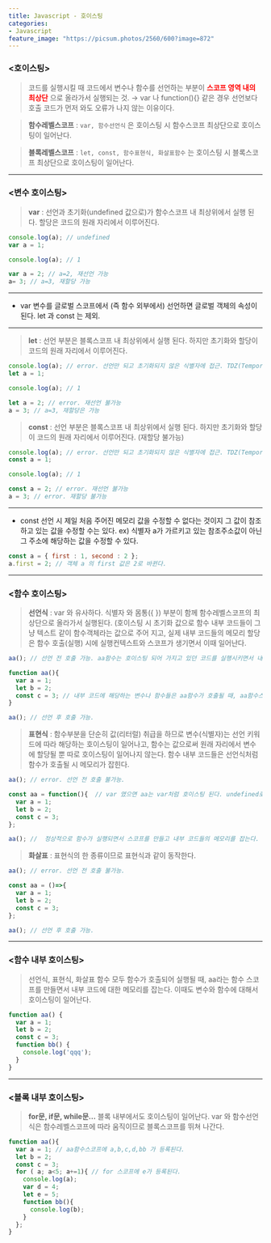 ```yaml
---
title: Javascript - 호이스팅
categories:
- Javascript
feature_image: "https://picsum.photos/2560/600?image=872"
---
```


### <호이스팅>
>코드를 실행시킬 때 코드에서 변수나 함수를 선언하는 부분이 <span style="color:red"> **스코프 영역 내의 최상단** </span>으로 올라가서 실행되는 것.
&rarr; var 나 function(){} 같은 경우 선언보다 호출 코드가 먼저 와도 오류가 나지 않는 이유이다.

>**함수레벨스코프** : `var, 함수선언식` 은 호이스팅 시 함수스코프 최상단으로 호이스팅이 일어난다.

>**블록레벨스코프** : `let, const, 함수표현식, 화살표함수` 는 호이스팅 시 블록스코프 최상단으로 호이스팅이 일어난다.

---

### &lt;변수 호이스팅&gt;

>**var** : 선언과 초기화(undefined 값으로)가 함수스코프 내 최상위에서 실행 된다. 할당은 코드의 원래 자리에서 이루어진다.

```javascript
console.log(a); // undefined
var a = 1;

console.log(a); // 1

var a = 2; // a=2, 재선언 가능
a= 3; // a=3, 재할당 가능
```
---
+ var 변수를 글로벌 스코프에서 (즉 함수 외부에서) 선언하면 글로벌 객체의 속성이 된다.
let 과 const 는 제외.

---

>**let** : 선언 부분은 블록스코프 내 최상위에서 실행 된다. 하지만 초기화와 할당이 코드의 원래 자리에서 이루어진다.

```javascript
console.log(a); // error. 선언만 되고 초기화되지 않은 식별자에 접근. TDZ(Temporal Dead Zone)
let a = 1;

console.log(a); // 1

let a = 2; // error. 재선언 불가능
a = 3; // a=3, 재할당은 가능
```

>**const** : 선언 부분은 블록스코프 내 최상위에서 실행 된다. 하지만 초기화와 할당이 코드의 원래 자리에서 이루어진다. (재할당 불가능)

```javascript
console.log(a); // error. 선언만 되고 초기화되지 않은 식별자에 접근. TDZ(Temporal Dead Zone)
const a = 1;

console.log(a); // 1

const a = 2; // error. 재선언 불가능
a = 3; // error. 재할당 불가능
```

---
+ const 선언 시 제일 처음 주어진 메모리 값을 수정할 수 없다는 것이지 그 값이 참조하고 있는 값을 수정할 수는 있다.
ex) 식별자 a가 가르키고 있는 참조주소값이 아닌 그 주소에 해당하는 값을 수정할 수 있다.
```javascript
const a = { first : 1, second : 2 };
a.first = 2; // 객체 a 의 first 값은 2로 바뀐다.
```


---

### &lt;함수 호이스팅&gt;

>**선언식** : var 와 유사하다. 식별자 와 몸통({ }) 부분이 함께 함수레벨스코프의 최상단으로 올라가서 실행된다. (호이스팅 시 초기화 값으로 함수 내부 코드들이 그냥 텍스트 같이 함수객체라는 값으로 주어 지고, 실제 내부 코드들의 메모리 할당은 함수 호출(실행) 시에 실행컨텍스트와 스코프가 생기면서 이때 일어난다. 

```javascript
aa(); // 선언 전 호출 가능. aa함수는 호이스팅 되어 가지고 있던 코드를 실행시키면서 내부코드들에 대한 메모리를 잡는다.

function aa(){
  var a = 1; 
  let b = 2;
  const c = 3; // 내부 코드에 해당하는 변수나 함수들은 aa함수가 호출될 때, aa함수스코프가 생기며 이 스코프영역의 메모리에 등록된다.
}

aa(); // 선언 후 호출 가능.
```

>**표현식** : 함수부분을 단순히 값(리터럴) 취급을 하므로 변수(식별자)는 선언 키워드에 따라 해당하는 호이스팅이 일어나고, 함수는 값으로써 원래 자리에서 변수에 할당될 뿐 따로 호이스팅이 일어나지 않는다. 함수 내부 코드들은 선언식처럼 함수가 호출될 시 메모리가 잡힌다.

```javascript
aa(); // error. 선언 전 호출 불가능.

const aa = function(){  // var 였으면 aa는 var처럼 호이스팅 된다. undefined로 초기화된 채.
  var a = 1;
  let b = 2;
  const c = 3;
};

aa(); //  정상적으로 함수가 실행되면서 스코프를 만들고 내부 코드들의 메모리를 잡는다.
```

>**화살표** : 표현식의 한 종류이므로 표현식과 같이 동작한다.

```javascript
aa(); // error. 선언 전 호출 불가능.

const aa = ()=>{
  var a = 1;
  let b = 2;
  const c = 3;
};

aa(); // 선언 후 호출 가능.
```

---


### &lt;함수 내부 호이스팅&gt;

> 선언식, 표현식, 화살표 함수 모두 함수가 호출되어 실행될 때, aa라는 함수 스코프를 만들면서 내부 코드에 대한 메모리를 잡는다. 이때도 변수와 함수에 대해서 호이스팅이 일어난다.

```javascript
function aa() {
  var a = 1;
  let b = 2;
  const c = 3;
  function bb() {
    console.log('qqq');
  }
}
```


---

### &lt;블록 내부 호이스팅&gt;

> **for문, if문, while문...**
블록 내부에서도 호이스팅이 일어난다. var 와 함수선언식은 함수레벨스코프에 따라 움직이므로 블록스코프를 뛰쳐 나간다.

```javascript
function aa(){
  var a = 1; // aa함수스코프에 a,b,c,d,bb 가 등록된다.
  let b = 2;
  const c = 3;
  for ( a; a<5; a+=1){ // for 스코프에 e가 등록된다.
    console.log(a);
    var d = 4;
    let e = 5;
    function bb(){
      console.log(b);
    }
  };
}
```

